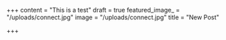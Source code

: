 +++
content = "This is a test"
draft = true
featured_image_ = "/uploads/connect.jpg"
image = "/uploads/connect.jpg"
title = "New Post"

+++
